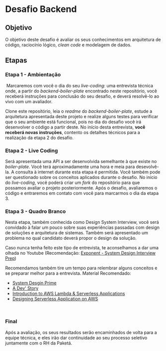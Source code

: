 # Desafio Backend

## Objetivo
O objetivo deste desafio é avaliar os seus conhecimentos em arquitetura de código, raciocínio lógico, *clean code* e modelagem de dados.

## Etapas
### Etapa 1 - Ambientação
​
​Marcaremos com você o dia do seu *live-coding*: uma entrevista técnica onde, a partir do *backend-boiler-plate* encontrado neste repositório, você receberá instruções para conclusão do seu desafio, e deverá resolvê-lo ao vivo com um avaliador.

Clone este repositório, leia o *readme* do *backend-boiler-plate*, estude a arquitetura apresentada deste projeto e realize alguns testes para verificar que o seu ambiente está funcional, pois no dia do desafio você irá desenvolver o código a partir deste. No início desta entrevista, **você receberá novas instruções**, contento os detalhes técnicos para a realização da etapa 2 do desafio.

### Etapa 2 - Live Coding

Será apresentada uma API a ser desenvolvida semelhante à que existe no *boiler-plate*. Você terá aproximadamente uma hora e meia para desevolvê-la. A consulta à internet durante esta etapa é permitida. Você também pode ser questionado sobre os conceitos aplicados durante o desafio. No início do *live-coding*, você poderá criar um *fork* do repositório para que possamos avaliar o projeto posteriormente. Após o desafio, avaliaremos o código e entraremos em contato com você para marcarmos o dia da etapa 3.

### Etapa 3 - Quadro Branco

Nesta etapa, também conhecida como Design System Interview, você será convidado à falar um pouco sobre suas experiências passadas com design de soluções e arquitetura de sistemas. Também será apresentado um problema no qual candidato deverá propor o design da solução.

Caso nunca tenha feito este tipo de entrevista, te aconselhamos a dar uma olhada no Youtube (Recomendação: [Exponent - System Design Interview Prep](https://www.youtube.com/channel/UCjm_qVkCPjOVDz9BWjNqO9A))

Recomendamos também tire um tempo para relembrar alguns conceitos e se preparar melhor para a entrevista.
Material Recomendado: 
- [System Desgin Prime](https://github.com/donnemartin/system-design-primer)
- [A Dev' Story](https://www.youtube.com/channel/UCGjZSsyZY1hce8SsGV1_IHg)
- [Introduction to AWS Lambda & Serverless Applications](https://www.youtube.com/watch?v=EBSdyoO3goc)
- [Designing Serverless Application on AWS](https://www.youtube.com/watch?v=s7nXSGleGwY)

​
### Final
Após a avaliação, os seus resultados serão encaminhados de volta para a equipe técnica, e eles irão dar continuidade ao seu processo seletivo juntamente com o RH da Paketá.
